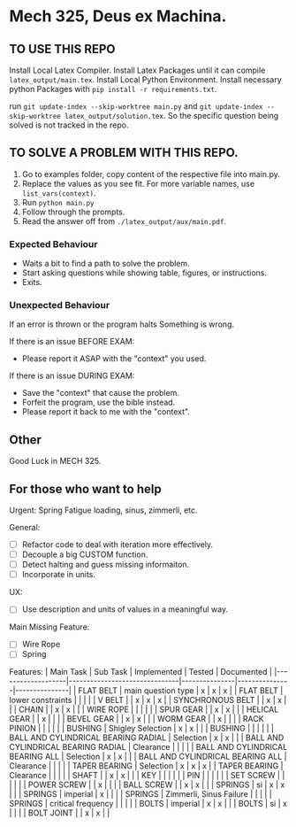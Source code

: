 # Mech 325, Deus ex Machina.

## TO USE THIS REPO

Install Local Latex Compiler.
Install Latex Packages until it can compile `latex_output/main.tex`.
Install Local Python Environment.
Install necessary python Packages with `pip install -r requirements.txt`.

run `git update-index --skip-worktree main.py` and `git update-index --skip-worktree latex_output/solution.tex`. So the specific question being solved is not tracked in the repo.

## TO SOLVE A PROBLEM WITH THIS REPO.

1. Go to examples folder, copy content of the respective file into main.py.
2. Replace the values as you see fit. For more variable names, use `list_vars(context)`.
3. Run `python main.py`
4. Follow through the prompts.
5. Read the answer off from `./latex_output/aux/main.pdf`.

### Expected Behaviour

- Waits a bit to find a path to solve the problem.
- Start asking questions while showing table, figures, or instructions.
- Exits.

### Unexpected Behaviour

If an error is thrown or the program halts Something is wrong.

If there is an issue BEFORE EXAM:

- Please report it ASAP with the "context" you used.

If there is an issue DURING EXAM:

- Save the "context" that cause the problem.
- Forfeit the program, use the bible instead.
- Please report it back to me with the "context".

## Other

Good Luck in MECH 325.

## For those who want to help

Urgent:
Spring Fatigue loading, sinus, zimmerli, etc.

General:

- [ ] Refactor code to deal with iteration more effectively.
- [ ] Decouple a big CUSTOM function.
- [ ] Detect halting and guess missing informaiton.
- [ ] Incorporate in units.

UX:

- [ ] Use description and units of values in a meaningful way.

Main Missing Feature:

- [ ] Wire Rope
- [ ] Spring

Features:
| Main Task | Sub Task | Implemented | Tested | Documented |
|-------------------|-------------------------------|---------------|---------------|---------------|
| FLAT BELT | main question type | x | x | x |
| FLAT BELT | lower constraints | | | |
| V BELT | | x | x | x |
| SYNCHRONOUS BELT | | x | x | |
| CHAIN | | x | x | |
| WIRE ROPE | | | | |
| SPUR GEAR | | x | x | |
| HELICAL GEAR | | x | | |
| BEVEL GEAR | | x | x | |
| WORM GEAR | | x | | |
| RACK PINION | | | | |
| BUSHING | Shigley Selection | x | x | |
| BUSHING | | | | |
| BALL AND CYLINDRICAL BEARING RADIAL | Selection | x | x | |
| BALL AND CYLINDRICAL BEARING RADIAL | Clearance | | | |
| BALL AND CYLINDRICAL BEARING ALL | Selection | x | x | |
| BALL AND CYLINDRICAL BEARING ALL | Clearance | | | |
| TAPER BEARING | Selection | x | x | x |
| TAPER BEARING | Clearance | | | |
| SHAFT | | x | x | |
| KEY | | | | |
| PIN | | | | |
| SET SCREW | | | | |
| POWER SCREW | | x | | |
| BALL SCREW | | x | x | |
| SPRINGS | si | x | x | |
| SPRINGS | imperial | x | | |
| SPRINGS | Zimmerli, Sinus Failure | | | |
| SPRINGS | critical frequency | | | |
| BOLTS | imperial | x | x | |
| BOLTS | si | x | | |
| BOLT JOINT | | x | x | |
